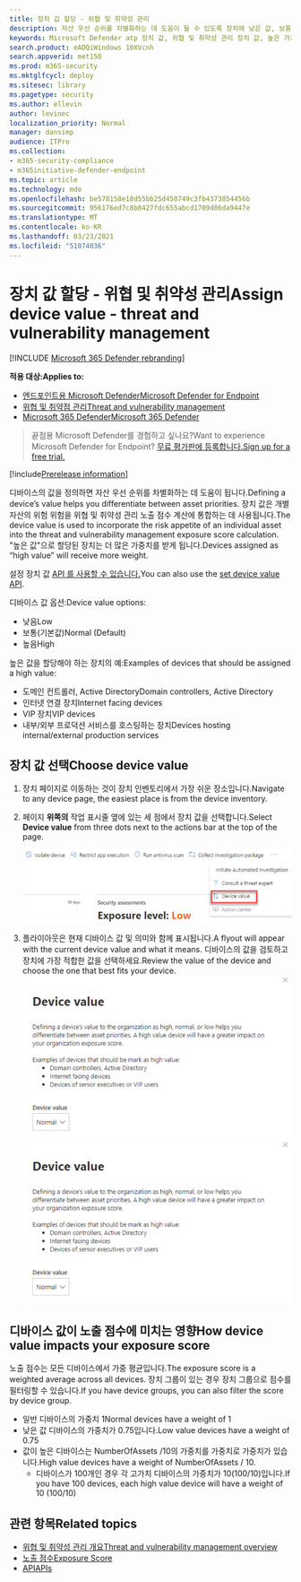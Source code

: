 ```yaml
---
title: 장치 값 할당 - 위협 및 취약성 관리
description: 자산 우선 순위를 차별화하는 데 도움이 될 수 있도록 장치에 낮은 값, 보통 또는 높은 값을 할당하는 방법을 배워야 합니다.
keywords: Microsoft Defender atp 장치 값, 위협 및 취약성 관리 장치 값, 높은 가치의 장치, 장치 값 노출 점수
search.product: eADQiWindows 10XVcnh
search.appverid: met150
ms.prod: m365-security
ms.mktglfcycl: deploy
ms.sitesec: library
ms.pagetype: security
ms.author: ellevin
author: levinec
localization_priority: Normal
manager: dansimp
audience: ITPro
ms.collection:
- m365-security-compliance
- m365initiative-defender-endpoint
ms.topic: article
ms.technology: mde
ms.openlocfilehash: be578158e18d55bb25d450749c3fb4373854456b
ms.sourcegitcommit: 956176ed7c8b8427fdc655abcd1709d86da9447e
ms.translationtype: MT
ms.contentlocale: ko-KR
ms.lasthandoff: 03/23/2021
ms.locfileid: "51074036"
---
```

# <a name="assign-device-value---threat-and-vulnerability-management"></a><span data-ttu-id="6b64b-104">장치 값 할당 - 위협 및 취약성 관리</span><span class="sxs-lookup"><span data-stu-id="6b64b-104">Assign device value - threat and vulnerability management</span></span>

[!INCLUDE [Microsoft 365 Defender rebranding](../../includes/microsoft-defender.md)]

<span data-ttu-id="6b64b-105">**적용 대상:**</span><span class="sxs-lookup"><span data-stu-id="6b64b-105">**Applies to:**</span></span>

- [<span data-ttu-id="6b64b-106">엔드포인트용 Microsoft Defender</span><span class="sxs-lookup"><span data-stu-id="6b64b-106">Microsoft Defender for Endpoint</span></span>](https://go.microsoft.com/fwlink/?linkid=2154037)
- [<span data-ttu-id="6b64b-107">위협 및 취약점 관리</span><span class="sxs-lookup"><span data-stu-id="6b64b-107">Threat and vulnerability management</span></span>](next-gen-threat-and-vuln-mgt.md)
- [<span data-ttu-id="6b64b-108">Microsoft 365 Defender</span><span class="sxs-lookup"><span data-stu-id="6b64b-108">Microsoft 365 Defender</span></span>](https://go.microsoft.com/fwlink/?linkid=2118804)

> <span data-ttu-id="6b64b-109">끝점용 Microsoft Defender를 경험하고 싶나요?</span><span class="sxs-lookup"><span data-stu-id="6b64b-109">Want to experience Microsoft Defender for Endpoint?</span></span> [<span data-ttu-id="6b64b-110">무료 평가판에 등록합니다.</span><span class="sxs-lookup"><span data-stu-id="6b64b-110">Sign up for a free trial.</span></span>](https://www.microsoft.com/microsoft-365/windows/microsoft-defender-atp?ocid=docs-wdatp-portaloverview-abovefoldlink)

[!include[Prerelease information](../../includes/prerelease.md)]

<span data-ttu-id="6b64b-111">디바이스의 값을 정의하면 자산 우선 순위를 차별화하는 데 도움이 됩니다.</span><span class="sxs-lookup"><span data-stu-id="6b64b-111">Defining a device’s value helps you differentiate between asset priorities.</span></span> <span data-ttu-id="6b64b-112">장치 값은 개별 자산의 위험 위험을 위협 및 취약성 관리 노출 점수 계산에 통합하는 데 사용됩니다.</span><span class="sxs-lookup"><span data-stu-id="6b64b-112">The device value is used to incorporate the risk appetite of an individual asset into the threat and vulnerability management exposure score calculation.</span></span> <span data-ttu-id="6b64b-113">"높은 값"으로 할당된 장치는 더 많은 가중치를 받게 됩니다.</span><span class="sxs-lookup"><span data-stu-id="6b64b-113">Devices assigned as “high value” will receive more weight.</span></span>

<span data-ttu-id="6b64b-114">설정 장치 값 [API 를 사용할 수 있습니다.](set-device-value.md)</span><span class="sxs-lookup"><span data-stu-id="6b64b-114">You can also use the [set device value API](set-device-value.md).</span></span>

<span data-ttu-id="6b64b-115">디바이스 값 옵션:</span><span class="sxs-lookup"><span data-stu-id="6b64b-115">Device value options:</span></span>

- <span data-ttu-id="6b64b-116">낮음</span><span class="sxs-lookup"><span data-stu-id="6b64b-116">Low</span></span>
- <span data-ttu-id="6b64b-117">보통(기본값)</span><span class="sxs-lookup"><span data-stu-id="6b64b-117">Normal (Default)</span></span>
- <span data-ttu-id="6b64b-118">높음</span><span class="sxs-lookup"><span data-stu-id="6b64b-118">High</span></span>

<span data-ttu-id="6b64b-119">높은 값을 할당해야 하는 장치의 예:</span><span class="sxs-lookup"><span data-stu-id="6b64b-119">Examples of devices that should be assigned a high value:</span></span>

- <span data-ttu-id="6b64b-120">도메인 컨트롤러, Active Directory</span><span class="sxs-lookup"><span data-stu-id="6b64b-120">Domain controllers, Active Directory</span></span>
- <span data-ttu-id="6b64b-121">인터넷 연결 장치</span><span class="sxs-lookup"><span data-stu-id="6b64b-121">Internet facing devices</span></span>
- <span data-ttu-id="6b64b-122">VIP 장치</span><span class="sxs-lookup"><span data-stu-id="6b64b-122">VIP devices</span></span>
- <span data-ttu-id="6b64b-123">내부/외부 프로덕션 서비스를 호스팅하는 장치</span><span class="sxs-lookup"><span data-stu-id="6b64b-123">Devices hosting internal/external production services</span></span>

## <a name="choose-device-value"></a><span data-ttu-id="6b64b-124">장치 값 선택</span><span class="sxs-lookup"><span data-stu-id="6b64b-124">Choose device value</span></span>

1. <span data-ttu-id="6b64b-125">장치 페이지로 이동하는 것이 장치 인벤토리에서 가장 쉬운 장소입니다.</span><span class="sxs-lookup"><span data-stu-id="6b64b-125">Navigate to any device page, the easiest place is from the device inventory.</span></span>

2. <span data-ttu-id="6b64b-126">페이지 **위쪽의** 작업 표시줄 옆에 있는 세 점에서 장치 값을 선택합니다.</span><span class="sxs-lookup"><span data-stu-id="6b64b-126">Select **Device value** from three dots next to the actions bar at the top of the page.</span></span>

    ![장치 값 드롭다운의 예입니다.](images/tvm-device-value-dropdown.png)

3. <span data-ttu-id="6b64b-128">플라이아웃은 현재 디바이스 값 및 의미와 함께 표시됩니다.</span><span class="sxs-lookup"><span data-stu-id="6b64b-128">A flyout will appear with the current device value and what it means.</span></span> <span data-ttu-id="6b64b-129">디바이스의 값을 검토하고 장치에 가장 적합한 값을 선택하세요.</span><span class="sxs-lookup"><span data-stu-id="6b64b-129">Review the value of the device and choose the one that best fits your device.</span></span>
<span data-ttu-id="6b64b-130">![장치 값 플라이아웃의 예입니다.](images/tvm-device-value-flyout.png)</span><span class="sxs-lookup"><span data-stu-id="6b64b-130">![Example of the device value flyout.](images/tvm-device-value-flyout.png)</span></span>

## <a name="how-device-value-impacts-your-exposure-score"></a><span data-ttu-id="6b64b-131">디바이스 값이 노출 점수에 미치는 영향</span><span class="sxs-lookup"><span data-stu-id="6b64b-131">How device value impacts your exposure score</span></span>

<span data-ttu-id="6b64b-132">노출 점수는 모든 디바이스에서 가중 평균입니다.</span><span class="sxs-lookup"><span data-stu-id="6b64b-132">The exposure score is a weighted average across all devices.</span></span> <span data-ttu-id="6b64b-133">장치 그룹이 있는 경우 장치 그룹으로 점수를 필터링할 수 있습니다.</span><span class="sxs-lookup"><span data-stu-id="6b64b-133">If you have device groups, you can also filter the score by device group.</span></span>

- <span data-ttu-id="6b64b-134">일반 디바이스의 가중치 1</span><span class="sxs-lookup"><span data-stu-id="6b64b-134">Normal devices have a weight of 1</span></span>
- <span data-ttu-id="6b64b-135">낮은 값 디바이스의 가중치가 0.75입니다.</span><span class="sxs-lookup"><span data-stu-id="6b64b-135">Low value devices have a weight of 0.75</span></span>
- <span data-ttu-id="6b64b-136">값이 높은 디바이스는 NumberOfAssets /10의 가중치를 가중치로 가중치가 있습니다.</span><span class="sxs-lookup"><span data-stu-id="6b64b-136">High value devices have a weight of NumberOfAssets / 10.</span></span>
    - <span data-ttu-id="6b64b-137">디바이스가 100개인 경우 각 고가치 디바이스의 가중치가 10(100/10)입니다.</span><span class="sxs-lookup"><span data-stu-id="6b64b-137">If you have 100 devices, each high value device will have a weight of 10 (100/10)</span></span>

## <a name="related-topics"></a><span data-ttu-id="6b64b-138">관련 항목</span><span class="sxs-lookup"><span data-stu-id="6b64b-138">Related topics</span></span>

- [<span data-ttu-id="6b64b-139">위협 및 취약성 관리 개요</span><span class="sxs-lookup"><span data-stu-id="6b64b-139">Threat and vulnerability management overview</span></span>](next-gen-threat-and-vuln-mgt.md)
- [<span data-ttu-id="6b64b-140">노출 점수</span><span class="sxs-lookup"><span data-stu-id="6b64b-140">Exposure Score</span></span>](tvm-exposure-score.md)
- [<span data-ttu-id="6b64b-141">API</span><span class="sxs-lookup"><span data-stu-id="6b64b-141">APIs</span></span>](next-gen-threat-and-vuln-mgt.md#apis)